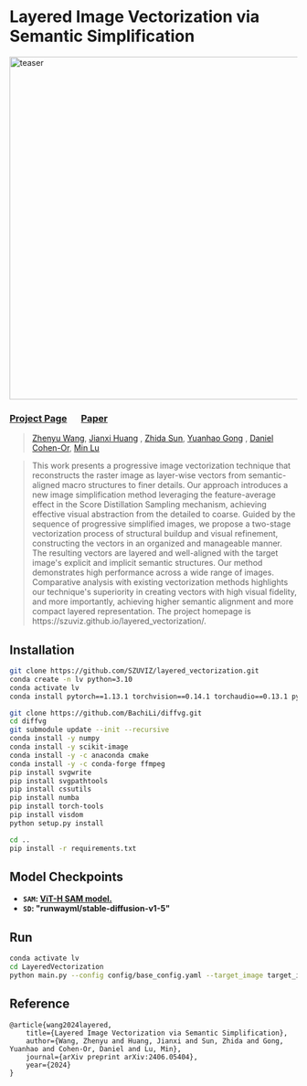 # Layered Image Vectorization via Semantic Simplification

<!-- ![teaser](docs/layered.png) -->
<div>
  <img src="docs/layered.png" alt="teaser" width="600" height="auto">
</div>

### [Project Page](https://szuviz.github.io/layered_vectorization/)&ensp;&ensp;&ensp;[Paper](https://arxiv.org/abs/2406.05404)

> <a href="/"> Zhenyu Wang</a>,
<a href="/"> Jianxi Huang</a> ,
<a href="https://zhdsun.github.io/">Zhida Sun</a>,
<a href="/"> Yuanhao Gong</a> ,
<a href="https://danielcohenor.com/">Daniel Cohen-Or</a>,
<a href="https://deardeer.github.io/">Min Lu</a>
> <br>
<!-- > <p>This work presents a novel progressive image vectorization technique aimed at generating layered vectors that represent the original image from coarse to fine detail levels. Our approach introduces semantic simplification, which combines Score Distillation Sampling and semantic segmentation to iteratively simplify the input image. Subsequently, our method optimizes the vector layers for each of the progressively simplified images. Our method provides robust optimization, which avoids local minima and enables adjustable detail levels in the final output. The layered, compact vector representation enhances usability for further editing and modification. 
</p> -->
> <p>This work presents a progressive image vectorization technique that reconstructs the raster image as layer-wise vectors from semantic-aligned macro structures to finer details. Our approach introduces a new image simplification method leveraging the feature-average effect in the Score Distillation Sampling mechanism, achieving effective visual abstraction from the detailed to coarse. Guided by the sequence of progressive simplified images, we propose a two-stage vectorization process of structural buildup and visual refinement, constructing the vectors in an organized and manageable manner. The resulting vectors are layered and well-aligned with the target image's explicit and implicit semantic structures. Our method demonstrates high performance across a wide range of images. Comparative analysis with existing vectorization methods highlights our technique's superiority in creating vectors with high visual fidelity, and more importantly, achieving higher semantic alignment and more compact layered representation. The project homepage is https://szuviz.github.io/layered_vectorization/.
</p>

## Installation
<!-- We suggest users to use the conda for creating new python environment. 

**Requirement**: 5.0<GCC<6.0;  nvcc >10.0. -->

```bash
git clone https://github.com/SZUVIZ/layered_vectorization.git
conda create -n lv python=3.10
conda activate lv
conda install pytorch==1.13.1 torchvision==0.14.1 torchaudio==0.13.1 pytorch-cuda=11.6 -c pytorch -c nvidia
```
```bash
git clone https://github.com/BachiLi/diffvg.git
cd diffvg
git submodule update --init --recursive
conda install -y numpy
conda install -y scikit-image
conda install -y -c anaconda cmake
conda install -y -c conda-forge ffmpeg
pip install svgwrite
pip install svgpathtools
pip install cssutils
pip install numba
pip install torch-tools
pip install visdom
python setup.py install
```
```bash
cd ..
pip install -r requirements.txt
```
## Model Checkpoints
- **`SAM`: [ViT-H SAM model.](https://dl.fbaipublicfiles.com/segment_anything/sam_vit_h_4b8939.pth)**
- **`SD`: "runwayml/stable-diffusion-v1-5"**

## Run
```bash
conda activate lv
cd LayeredVectorization
python main.py --config config/base_config.yaml --target_image target_imgs/robot.png --file_save_name robot
```

## Reference

    @article{wang2024layered,
        title={Layered Image Vectorization via Semantic Simplification},
        author={Wang, Zhenyu and Huang, Jianxi and Sun, Zhida and Gong, Yuanhao and Cohen-Or, Daniel and Lu, Min},
        journal={arXiv preprint arXiv:2406.05404},
        year={2024}
    }


